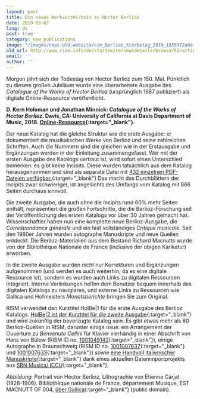 ```yaml
---
layout: post
title: Ein neues Werkverzeichnis zu Hector Berlioz
date: 2019-03-07
lang: de
post: true
category: new_publications
image: "/images/news-old-website/csm_Berlioz_Sterbetag_2019_1855372ada.jpg"
old_url: http://www.rism.info/de/startseite/newsdetails/browse/62/article/64/a-new-catalog-of-works-for-hector-berlioz.html
email: ''
author: ''
---
```



Morgen jährt sich der Todestag von Hector Berlioz zum 150. Mal. Pünktlich zu diesem großen Jubiläum wurde eine überarbeitete Ausgabe des _Catalogue of the Works of Hector Berlioz_ (ursprünglich 1987 publiziert) als digitale Online-Ressource veröffentlicht.

**D. Kern Holoman und Jonathan Minnick: _Catalogue of the Works of Hector Berlioz_. Davis, CA: University of California at Davis Department of Music, 2018. [Online-Ressource](https://escholarship.org/uc/item/1gh3t989){:target="_blank"}.**

Der neue Katalog hat die gleiche Struktur wie die erste Ausgabe: er dokumentiert die musikalischen Werke von Berlioz und seine zahlreichen Schriften. Auch die Nummern sind die gleichen wie in der Erstausgabe und Ergänzungen werden in der Einleitung zusammengefasst. Wer mit der ersten Ausgabe des Katalogs vertraut ist, wird sofort einen Unterschied bemerken: es gibt keine Incipits. Diese wurden tatsächlich aus dem Katalog herausgenommen und sind als separate Datei mit [432 einzelnen PDF-Dateien verfügbar.](https://dash.ucdavis.edu/stash/dataset/doi:10.25338/B8XG6Z){:target="_blank"} Das macht das Durchblättern der Incipits zwar schwieriger, ist angesichts des Umfangs vom Katalog mit 866 Seiten durchaus sinnvoll.

Die zweite Ausgabe, die auch ohne die Incipits rund 60% mehr Seiten enthält, repräsentiert die großen Fortschritte, die die Berlioz-Forschung seit der Veröffentlichung des ersten Katalogs vor über 30 Jahren gemacht hat. Wissenschaftler haben nun eine komplette neue Berlioz-Ausgabe, die _Correspondance générale_ und ein fast vollständiges _Critique musicale_. Seit den 1980er Jahren wurden autographe Manuskripte und neue Quellen entdeckt. Die Berlioz-Materialien aus dem Bestand Richard Macnutts wurde von der Bibliothèque Nationale de France (inclusive der obigen Karikatur) erworben.

In die zweite Ausgabe wurden nicht nur Korrekturen und Ergänzungen aufgenommen (und werden es auch weiterhin, da es eine digitale Ressource ist), sondern es wurden auch Links zu digitalen Ressourcen integriert. Interne Verlinkungen helfen dem Benutzer bequem innerhalb des digitalen Katalogs zu navigieren, und externe Links zu Ressourcen wie Gallica und Hofmeisters _Monatsberichte_ bringen Sie zum Original.

RISM verwendet den Kurztitel HolBe|1 für die erste Ausgabe des Berlioz Katalogs. [HolBe|2 ist der Kurztitel für die zweite Ausgabe](https://opac.rism.info/metaopac/perma.do?v=rism&q=-1%3d%22pe13803%22&){:target="_blank"} und wird zukünftig der bevorzugte Katalog sein. Es gibt etwas mehr als 60 Berlioz-Quellen in RISM, darunter einige neue: ein Arrangement der Ouverture zu _Benvenuto Cellini_ für Klavier vierhändig in einer Abschrift von Hans von Bülow (RISM ID no. [1001049142](https://opac.rism.info/search?id=1001049142&View=rism){:target="_blank"}), einige Autographe in Braunschweig (RISM ID no. [1001007637](https://opac.rism.info/search?id=1001007637&View=rism){:target="_blank"} und [1001007633](https://opac.rism.info/search?id=1001007633&View=rism){:target="_blank"}) sowie [eine Handvoll italienischer Manuskripte](https://opac.rism.info/search?View=rism&author=berlioz&siglum=I-*&Language=en){:target="_blank"} dank eines aktuellen Datenimportprojekts aus [SBN Musica/ ICCU](https://opac.sbn.it/opacsbn/opac/iccu/musica.jsp){:target="_blank"}.


_Abbildung_: Portrait von Hector Berlioz, Lithographie von Étienne Carjat (1828-1906). Bibliothèque nationale de France, département Musique, EST MACNUTT GF 004, [über Gallica](https://gallica.bnf.fr/ark:/12148/btv1b8454326z){:target="_blank"} (public domain).



